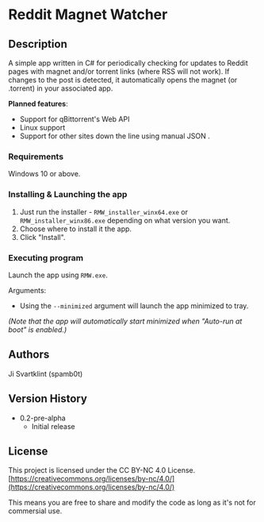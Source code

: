 # Reddit Magnet Watcher

## Description

A simple app written in C# for periodically checking for updates to Reddit pages with magnet and/or torrent links (where RSS will not work). If changes to the post is detected, it automatically opens the magnet (or .torrent) in your associated app.

**Planned features**:
- Support for qBittorrent's Web API
- Linux support
- Support for other sites down the line using manual JSON .

### Requirements

Windows 10 or above.

### Installing & Launching the app

1. Just run the installer - ``RMW_installer_winx64.exe`` or ``RMW_installer_winx86.exe`` depending on what version you want.
2. Choose where to install it the app.
3. Click "Install".

### Executing program

Launch the app using ``RMW.exe``.

Arguments:
- Using the ``--minimized`` argument will launch the app minimized to tray.

*(Note that the app will automatically start minimized when "Auto-run at boot" is enabled.)*

## Authors

Ji Svartklint (spamb0t)

## Version History

* 0.2-pre-alpha
    * Initial release

## License

This project is licensed under the CC BY-NC 4.0 License.
[https://creativecommons.org/licenses/by-nc/4.0/](https://creativecommons.org/licenses/by-nc/4.0/)

This means you are free to share and modify the code as long as it's not for commersial use.
